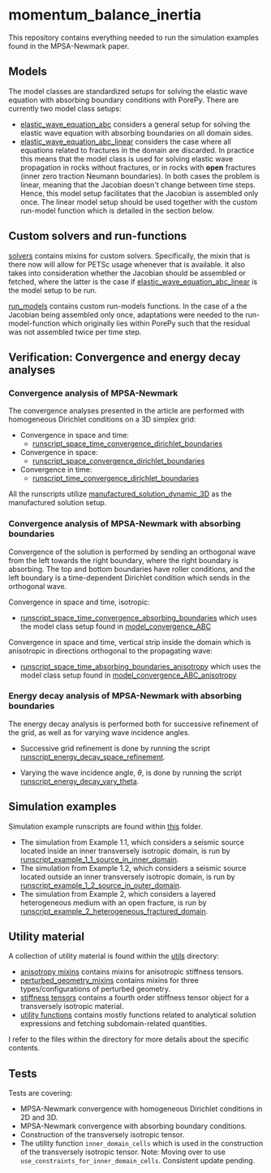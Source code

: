 # momentum_balance_inertia
This repository contains everything needed to run the simulation examples found in the
MPSA-Newmark paper.

## Models
The model classes are standardized setups for solving the elastic wave equation with absorbing boundary conditions with PorePy. There are currently two model class setups:
* [elastic_wave_equation_abc](./models/elastic_wave_equation_abc.py) considers a general
  setup for solving the elastic wave equation with absorbing boundaries on all domain
  sides.
* [elastic_wave_equation_abc_linear](./models/elastic_wave_equation_abc_linear.py)
  considers the case where all equations related to fractures in the domain are
  discarded. In practice this means that the model class is used for solving elastic
  wave propagation in rocks without fractures, or in rocks with **open** fractures
  (inner zero traction Neumann boundaries). In both cases the problem is linear, meaning
  that the Jacobian doesn't change between time steps. Hence, this model setup
  facilitates that the Jacobian is assembled only once. The linear model setup should be
  used together with the custom run-model function which is detailed in the section
  below.

## Custom solvers and run-functions
[solvers](./solvers) contains mixins for custom solvers. Specifically, the mixin that is
there now will allow for PETSc usage whenever that is available. It also takes into
consideration whether the Jacobian should be assembled or fetched, where the latter is
the case if
[elastic_wave_equation_abc_linear](./models/elastic_wave_equation_abc_linear.py) is the
model setup to be run.

[run_models](./run_models) contains custom run-models functions. In the case of a the
Jacobian being assembled only once, adaptations were needed to the run-model-function
which originally lies within PorePy such that the residual was not assembled twice per
time step.

## Verification: Convergence and energy decay analyses
### Convergence analysis of MPSA-Newmark
The convergence analyses presented in the article are performed with 
homogeneous Dirichlet conditions on a 3D simplex grid:
* Convergence in space and time:
  * [runscript_space_time_convergence_dirichlet_boundaries](./convergence_and_stability_analysis/runscript_space_time_convergence_dirichlet_boundaries.py)
* Convergence in space:
  * [runscript_space_convergence_dirichlet_boundaries](./convergence_and_stability_analysis/runscript_space_convergence_dirichlet_boundaries.py) 
* Convergence in time:
  * [runscript_time_convergence_dirichlet_boundaries](./convergence_and_stability_analysis/runscript_time_convergence_dirichlet_boundaries.py) 

All the runscripts utilize
[manufactured_solution_dynamic_3D](./convergence_and_stability_analysis/analysis_models/manufactured_solution_dynamic_3D.py)
as the manufactured solution setup.

### Convergence analysis of MPSA-Newmark with absorbing boundaries
Convergence of the solution is performed by sending an orthogonal wave from the left
towards the right boundary, where the right boundary is absorbing. The top and bottom
boundaries have roller conditions, and the left boundary is a time-dependent Dirichlet
condition which sends in the orthogonal wave.

Convergence in space and time, isotropic:
  * [runscript_space_time_convergence_absorbing_boundaries](./convergence_and_stability_analysis/runscript_space_time_convergence_absorbing_boundaries.py) which uses the model class setup found in [model_convergence_ABC](./convergence_and_stability_analysis/analysis_models/model_convergence_ABC.py)

Convergence in space and time, vertical strip inside the domain which is anisotropic in
directions orthogonal to the propagating wave:
  * [runscript_space_time_absorbing_boundaries_anisotropy](./convergence_and_stability_analysis/runscript_space_time_absorbing_boundaries_anisotropy.py)
    which uses the model class setup found in
    [model_convergence_ABC_anisotropy](./convergence_and_stability_analysis/analysis_models/model_convergence_ABC_anisotropy.py)


### Energy decay analysis of MPSA-Newmark with absorbing boundaries
The energy decay analysis is performed both for successive refinement 
of the grid, as well as for varying wave incidence angles. 

* Successive grid refinement is done by running the script
[runscript_energy_decay_space_refinement](./convergence_and_stability_analysis/runscript_energy_decay_space_refinement.py).

* Varying the wave incidence angle, $\theta$, is done by running the script
  [runscript_energy_decay_vary_theta](./convergence_and_stability_analysis/runscript_energy_decay_vary_theta.py).
  

## Simulation examples
Simulation example runscripts are found within [this](./example_runscripts/) folder.
* The simulation from Example 1.1, which considers a seismic source located inside an
  inner transversely isotropic domain, is run by
  [runscript_example_1_1_source_in_inner_domain](./example_runscripts/runscript_example_1_1_source_in_inner_domain.py).
* The simulation from Example 1.2, which considers a seismic source located outside an
  inner transversely isotropic domain, is run by
  [runscript_example_1_2_source_in_outer_domain](./example_runscripts/runscript_example_1_2_source_in_outer_domain.py).
* The simulation from Example 2, which considers a layered heterogeneous medium with an
  open fracture, is run by
  [runscript_example_2_heterogeneous_fractured_domain](./example_runscripts/runscript_example_2_heterogeneous_fractured_domain.py).

## Utility material
A collection of utility material is found within the [utils](./utils/) directory:
* [anisotropy mixins](./utils/anisotropy_mixins.py) contains mixins 
for anisotropic stiffness tensors.
* [perturbed_geometry_mixins](./utils/perturbed_geometry_mixins.py) contains mixins for
three types/configurations of perturbed geometry.
* [stiffness tensors](./utils/stiffness_tensors.py) contains a fourth order stiffness
tensor object for a transversely isotropic material.
* [utility functions](./utils/utility_functions.py) contains mostly functions related to
analytical solution expressions and fetching subdomain-related quantities.

I refer to the files within the directory for more details about the specific contents.

## Tests
Tests are covering:
* MPSA-Newmark convergence with homogeneous Dirichlet conditions in 2D and 3D.
* MPSA-Newmark convergence with absorbing boundary conditions.
* Construction of the transversely isotropic tensor.
* The utility function ``inner_domain_cells`` which is used in the construction of the
  transversely isotropic tensor. Note: Moving over to use
  ``use_constraints_for_inner_domain_cells``. Consistent update pending.